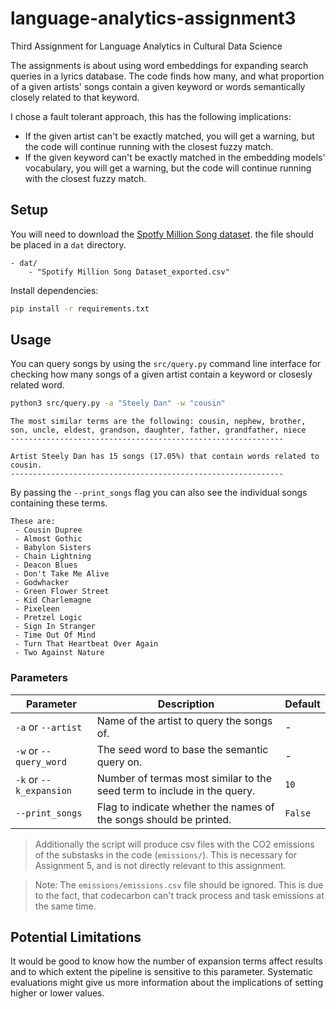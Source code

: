 # language-analytics-assignment3
Third Assignment for Language Analytics in Cultural Data Science

The assignments is about using word embeddings for expanding search queries in a lyrics database.
The code finds how many, and what proportion of a given artists' songs contain a given keyword or words semantically closely related to that keyword.

I chose a fault tolerant approach, this has the following implications:
 - If the given artist can't be exactly matched, you will get a warning, but the code will continue running with the closest fuzzy match. 
 - If the given keyword can't be exactly matched in the embedding models' vocabulary, you will get a warning, but the code will continue running with the closest fuzzy match. 

## Setup

You will need to download the [Spotfy Million Song dataset](https://www.kaggle.com/datasets/joebeachcapital/57651-spotify-songs).
the file should be placed in a `dat` directory.

```
- dat/
    - "Spotify Million Song Dataset_exported.csv"
```

Install dependencies:

```bash
pip install -r requirements.txt
```

## Usage

You can query songs by using the `src/query.py` command line interface for checking how many songs of a given artist contain a keyword or closesly related word.

```bash
python3 src/query.py -a "Steely Dan" -w "cousin"
```
```
The most similar terms are the following: cousin, nephew, brother, son, uncle, eldest, grandson, daughter, father, grandfather, niece
-------------------------------------------------------------

Artist Steely Dan has 15 songs (17.05%) that contain words related to cousin.
-------------------------------------------------------------
```

By passing the `--print_songs` flag you can also see the individual songs containing these terms.

```
These are: 
 - Cousin Dupree
 - Almost Gothic
 - Babylon Sisters
 - Chain Lightning
 - Deacon Blues
 - Don't Take Me Alive
 - Godwhacker
 - Green Flower Street
 - Kid Charlemagne
 - Pixeleen
 - Pretzel Logic
 - Sign In Stranger
 - Time Out Of Mind
 - Turn That Heartbeat Over Again
 - Two Against Nature
```

### Parameters

| Parameter | Description | Default |
| - | - | - |
| `-a` or `--artist` | Name of the artist to query the songs of. | - |
| `-w` or `--query_word` | The seed word to base the semantic query on. | - |
| `-k` or `--k_expansion` | Number of termas most similar to the seed term to include in the query. | `10` |
| `--print_songs` | Flag to indicate whether the names of the songs should be printed. | `False` |

> Additionally the script will produce csv files with the CO2 emissions of the substasks in the code (`emissions/`).
> This is necessary for Assignment 5, and is not directly relevant to this assignment.

> Note: The `emissions/emissions.csv` file should be ignored. This is due to the fact, that codecarbon can't track process and task emissions at the same time.

## Potential Limitations

It would be good to know how the number of expansion terms affect results and to which extent the pipeline is sensitive to this parameter.
Systematic evaluations might give us more information about the implications of setting higher or lower values.
